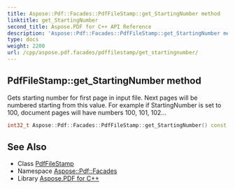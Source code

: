 ```yaml
---
title: Aspose::Pdf::Facades::PdfFileStamp::get_StartingNumber method
linktitle: get_StartingNumber
second_title: Aspose.PDF for C++ API Reference
description: 'Aspose::Pdf::Facades::PdfFileStamp::get_StartingNumber method. Gets starting number for first page in input file. Next pages will be numbered starting from this value. For example if StartingNumber is set to 100, document pages will have numbers 100, 101, 102 in C++.'
type: docs
weight: 2200
url: /cpp/aspose.pdf.facades/pdffilestamp/get_startingnumber/
---
```

## PdfFileStamp::get_StartingNumber method


Gets starting number for first page in input file. Next pages will be numbered starting from this value. For example if StartingNumber is set to 100, document pages will have numbers 100, 101, 102...

```cpp
int32_t Aspose::Pdf::Facades::PdfFileStamp::get_StartingNumber() const
```

## See Also

* Class [PdfFileStamp](../)
* Namespace [Aspose::Pdf::Facades](../../)
* Library [Aspose.PDF for C++](../../../)
